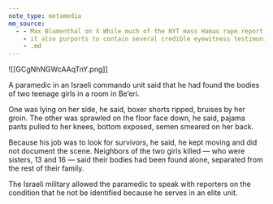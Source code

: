 ```yaml
---
note_type: metamedia
mm_source:
  - - Max Blumenthal on X While much of the NYT mass Hamas rape report relies on innuendo
    - it also purports to contain several credible eyewitness testimonies. One was delivered by a survivor of the Nova electronic music festival named Raz Cohen
    - .md
---
```


![[GCgNhNGWcAAqTnY.png]]

A paramedic in an Israeli commando unit said that he had found
the bodies of two teenage girls in a room in Be’eri.

One was lying on her side, he said, boxer shorts ripped, bruises by
her groin. The other was sprawled on the floor face down, he said,
pajama pants pulled to her knees, bottom exposed, semen smeared
on her back.

Because his job was to look for survivors, he said, he kept moving
and did not document the scene. Neighbors of the two girls killed —
who were sisters, 13 and 16 — said their bodies had been found
alone, separated from the rest of their family.

The Israeli military allowed the paramedic to speak with reporters
on the condition that he not be identified because he serves in an
elite unit.

